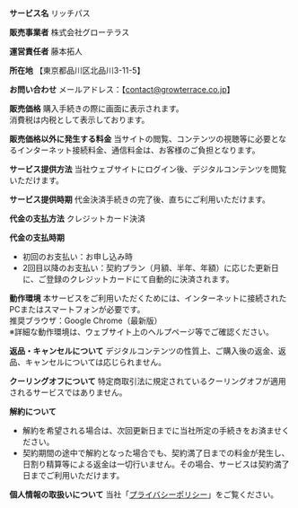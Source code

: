 **サービス名**
リッチパス

**販売事業者**
株式会社グローテラス

**運営責任者**
藤本拓人

**所在地**
【東京都品川区北品川3-11-5】

**お問い合わせ**
メールアドレス：【contact@growterrace.co.jp】  

**販売価格**
購入手続きの際に画面に表示されます。  
消費税は内税として表示しております。

**販売価格以外に発生する料金**
当サイトの閲覧、コンテンツの視聴等に必要となるインターネット接続料金、通信料金は、お客様のご負担となります。

**サービス提供方法**
当社ウェブサイトにログイン後、デジタルコンテンツを閲覧いただけます。

**サービス提供時期**
代金決済手続きの完了後、直ちにご利用いただけます。

**代金の支払方法**
クレジットカード決済

**代金の支払時期**
- 初回のお支払い：お申し込み時  
- 2回目以降のお支払い：契約プラン（月額、半年、年額）に応じた更新日に、ご登録のクレジットカードにて自動的に決済されます。

**動作環境**
本サービスをご利用いただくためには、インターネットに接続されたPCまたはスマートフォンが必要です。  
推奨ブラウザ：Google Chrome（最新版）  
※詳細な動作環境は、ウェブサイト上のヘルプページ等でご確認ください。

**返品・キャンセルについて**
デジタルコンテンツの性質上、ご購入後の返金、返品、キャンセルについては応じられません。

**クーリングオフについて**
特定商取引法に規定されているクーリングオフが適用されるサービスではありません。

**解約について**
- 解約を希望される場合は、次回更新日までに当社所定の手続きをお済ませください。  
- 契約期間の途中で解約となった場合でも、契約満了日までの料金が発生し、日割り精算等による返金は一切行いません。その場合、サービスは契約満了日までご利用いただけます。

**個人情報の取扱いについて**
当社「[プライバシーポリシー](/privacy)」をご覧ください。
